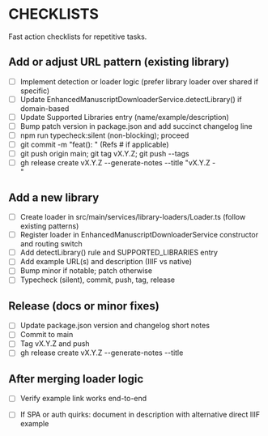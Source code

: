 # CHECKLISTS

Fast action checklists for repetitive tasks.

## Add or adjust URL pattern (existing library)
- [ ] Implement detection or loader logic (prefer library loader over shared if specific)
- [ ] Update EnhancedManuscriptDownloaderService.detectLibrary() if domain-based
- [ ] Update Supported Libraries entry (name/example/description)
- [ ] Bump patch version in package.json and add succinct changelog line
- [ ] npm run typecheck:silent (non-blocking); proceed
- [ ] git commit -m "feat(<lib>): <short>" (Refs #<id> if applicable)
- [ ] git push origin main; git tag vX.Y.Z; git push --tags
- [ ] gh release create vX.Y.Z --generate-notes --title "vX.Y.Z - <summary>"

## Add a new library
- [ ] Create loader in src/main/services/library-loaders/<Name>Loader.ts (follow existing patterns)
- [ ] Register loader in EnhancedManuscriptDownloaderService constructor and routing switch
- [ ] Add detectLibrary() rule and SUPPORTED_LIBRARIES entry
- [ ] Add example URL(s) and description (IIIF vs native)
- [ ] Bump minor if notable; patch otherwise
- [ ] Typecheck (silent), commit, push, tag, release

## Release (docs or minor fixes)
- [ ] Update package.json version and changelog short notes
- [ ] Commit to main
- [ ] Tag vX.Y.Z and push
- [ ] gh release create vX.Y.Z --generate-notes --title

## After merging loader logic
- [ ] Verify example link works end-to-end
- [ ] If SPA or auth quirks: document in description with alternative direct IIIF example

